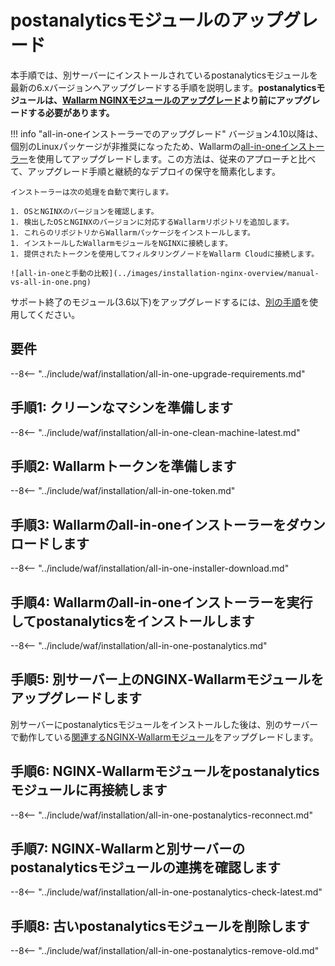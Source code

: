 [docs-module-update]:           nginx-modules.md
[img-wl-console-users]:         ../images/check-users.png 
[img-create-wallarm-node]:      ../images/user-guides/nodes/create-cloud-node.png
[img-attacks-in-interface]:     ../images/admin-guides/test-attacks-quickstart.png
[wallarm-token-types]:          ../user-guides/nodes/nodes.md#api-and-node-tokens-for-node-creation
[statistics-service-all-parameters]: ../admin-en/configure-statistics-service.md
[configure-proxy-balancer-instr]:   ../admin-en/configuration-guides/access-to-wallarm-api-via-proxy.md
[ip-lists-docs]:                     ../user-guides/ip-lists/overview.md

# postanalyticsモジュールのアップグレード

本手順では、別サーバーにインストールされているpostanalyticsモジュールを最新の6.xバージョンへアップグレードする手順を説明します。**postanalyticsモジュールは、[Wallarm NGINXモジュールのアップグレード][docs-module-update]より前にアップグレードする必要があります。**

!!! info "all-in-oneインストーラーでのアップグレード"
    バージョン4.10以降は、個別のLinuxパッケージが非推奨になったため、Wallarmの[all-in-oneインストーラー](../installation/nginx/all-in-one.md)を使用してアップグレードします。この方法は、従来のアプローチと比べて、アップグレード手順と継続的なデプロイの保守を簡素化します。
    
    インストーラーは次の処理を自動で実行します。

    1. OSとNGINXのバージョンを確認します。
    1. 検出したOSとNGINXのバージョンに対応するWallarmリポジトリを追加します。
    1. これらのリポジトリからWallarmパッケージをインストールします。
    1. インストールしたWallarmモジュールをNGINXに接続します。
    1. 提供されたトークンを使用してフィルタリングノードをWallarm Cloudに接続します。

    ![all-in-oneと手動の比較](../images/installation-nginx-overview/manual-vs-all-in-one.png)

サポート終了のモジュール(3.6以下)をアップグレードするには、[別の手順](older-versions/separate-postanalytics.md)を使用してください。

## 要件

--8<-- "../include/waf/installation/all-in-one-upgrade-requirements.md"

## 手順1: クリーンなマシンを準備します

--8<-- "../include/waf/installation/all-in-one-clean-machine-latest.md"

## 手順2: Wallarmトークンを準備します

--8<-- "../include/waf/installation/all-in-one-token.md"

## 手順3: Wallarmのall-in-oneインストーラーをダウンロードします

--8<-- "../include/waf/installation/all-in-one-installer-download.md"

## 手順4: Wallarmのall-in-oneインストーラーを実行してpostanalyticsをインストールします

--8<-- "../include/waf/installation/all-in-one-postanalytics.md"

## 手順5: 別サーバー上のNGINX‑Wallarmモジュールをアップグレードします

別サーバーにpostanalyticsモジュールをインストールした後は、別のサーバーで動作している[関連するNGINX‑Wallarmモジュール](nginx-modules.md)をアップグレードします。

## 手順6: NGINX‑Wallarmモジュールをpostanalyticsモジュールに再接続します

--8<-- "../include/waf/installation/all-in-one-postanalytics-reconnect.md"

## 手順7: NGINX‑Wallarmと別サーバーのpostanalyticsモジュールの連携を確認します

--8<-- "../include/waf/installation/all-in-one-postanalytics-check-latest.md"

## 手順8: 古いpostanalyticsモジュールを削除します

--8<-- "../include/waf/installation/all-in-one-postanalytics-remove-old.md"
